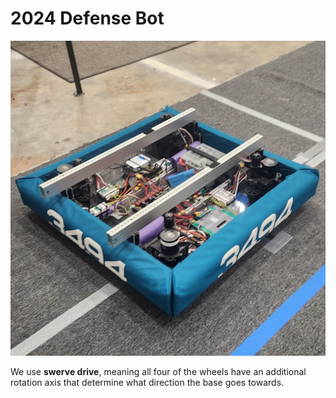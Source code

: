 # 2024 Defense Bot

![Robot](./picture.jpg)

We use **swerve drive**, meaning all four of the wheels have an additional rotation axis that determine what direction the base goes towards.
